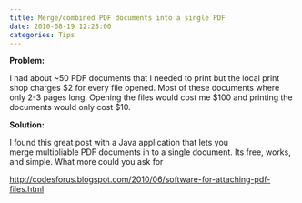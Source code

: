 ```yaml
---
title: Merge/combined PDF documents into a single PDF 
date: 2010-08-19 12:28:00
categories: Tips
---
```

<strong>Problem: </strong>

I had about ~50 PDF documents that I needed to print but the local print shop charges $2 for every file opened. Most of these documents where only 2-3 pages long. Opening the files would cost me $100 and printing the documents would only cost $10.

<strong>Solution:</strong>

I found this great post with a Java application that lets you merge multipliable PDF documents in to a single document. Its free, works, and simple. What more could you ask for

<a href="http://codesforus.blogspot.com/2010/06/software-for-attaching-pdf-files.html">http://codesforus.blogspot.com/2010/06/software-for-attaching-pdf-files.html</a>
